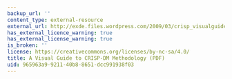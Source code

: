 ```yaml
---
backup_url: ''
content_type: external-resource
external_url: http://exde.files.wordpress.com/2009/03/crisp_visualguide.pdf
has_external_licence_warning: true
has_external_license_warning: true
is_broken: ''
license: https://creativecommons.org/licenses/by-nc-sa/4.0/
title: A Visual Guide to CRISP-DM Methodology (PDF)
uid: 965963a9-9211-40b8-8651-dcc991938f03
---
```

